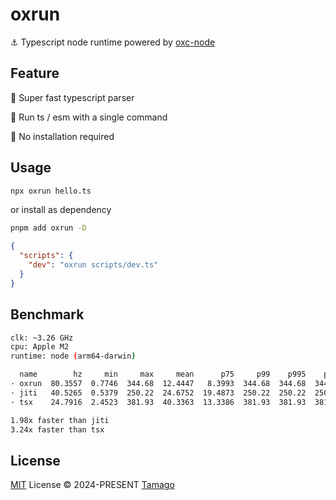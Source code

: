 # oxrun

⚓ Typescript node runtime powered by [oxc-node](https://github.com/oxc-project/oxc)

## Feature

🚀 Super fast typescript parser

🥞 Run ts / esm with a single command

🙅 No installation required

## Usage

```bash
npx oxrun hello.ts
```

or install as dependency

```bash
pnpm add oxrun -D
```

```json
{
  "scripts": {
    "dev": "oxrun scripts/dev.ts"
  }
}
```

## Benchmark

```bash
clk: ~3.26 GHz
cpu: Apple M2
runtime: node (arm64-darwin)

  name        hz     min     max     mean      p75     p99    p995    p999       rme  samples
· oxrun  80.3557  0.7746  344.68  12.4447   8.3993  344.68  344.68  344.68   ±96.31%       57   fastest
· jiti   40.5265  0.5379  250.22  24.6752  19.4873  250.22  250.22  250.22   ±98.67%       22
· tsx    24.7916  2.4523  381.93  40.3363  13.3386  381.93  381.93  381.93  ±144.29%       14   slowest

1.98x faster than jiti
3.24x faster than tsx
```

## License

[MIT](./LICENSE) License © 2024-PRESENT [Tamago](https://github.com/tmg0)
